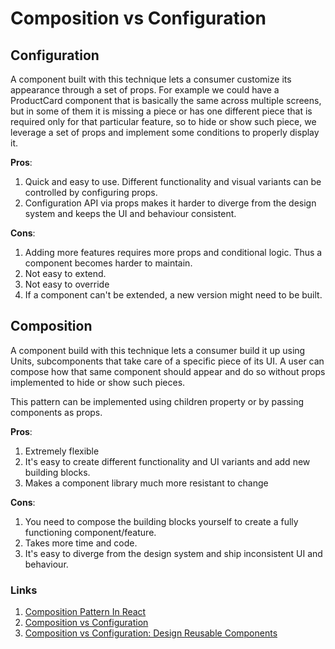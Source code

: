 # Composition vs Configuration

## Configuration
A component built with this technique lets a consumer
customize its appearance through a set of props.
For example we could have a ProductCard component that
is basically the same across multiple screens, but in some
of them it is missing a piece or has one different piece
that is required only for that particular feature, so to
hide or show such piece, we leverage a set of props and
implement some conditions to properly display it.

**Pros**:
1. Quick and easy to use. Different functionality and visual variants can be controlled by configuring props.
2. Configuration API via props makes it harder to diverge from the design system and keeps the UI and behaviour consistent.

**Cons**:
1. Adding more features requires more props and conditional logic. Thus a component becomes harder to maintain.
2. Not easy to extend.
3. Not easy to override
4. If a component can't be extended, a new version might need to be built.
 
## Composition
A component build with this technique lets a consumer 
build it up using Units, subcomponents that take care
of a specific piece of its UI.
A user can compose how that same component should appear
and do so without props implemented to hide or show such
pieces.

This pattern can be implemented using children property or
by passing components as props.

**Pros**: 
1. Extremely flexible
2. It's easy to create different functionality and UI variants and add new building blocks.
3. Makes a component library much more resistant to change

**Cons**:
1. You need to compose the building blocks yourself to create a fully functioning component/feature.
2. Takes more time and code.
3. It's easy to diverge from the design system and ship inconsistent UI and behaviour.

### Links

1. [Composition Pattern In React](https://dev.to/ricardolmsilva/composition-pattern-in-react-28mj)
2. [Composition vs Configuration](https://dev.to/anuradha9712/configuration-vs-composition-design-reusable-components-5h1f)
3. [Composition vs Configuration: Design Reusable Components](https://portal.gitnation.org/contents/composition-vs-configuration-how-to-build-flexible-resilient-and-future-proof-components)
